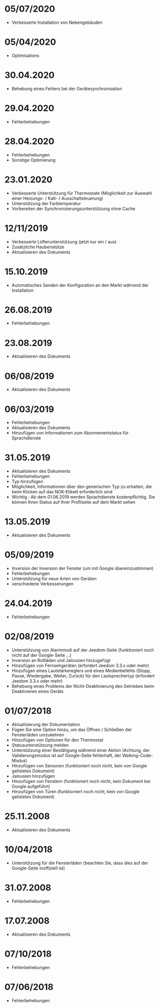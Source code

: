 # 05/07/2020

- Verbesserte Installation von Nebengebäuden

# 05/04/2020

- Optimisations

# 30.04.2020

- Behebung eines Fehlers bei der Gerätesynchronisation

# 29.04.2020

- Fehlerbehebungen

# 28.04.2020

- Fehlerbehebungen
- Sonstige Optimierung

# 23.01.2020

- Verbesserte Unterstützung für Thermostate (Möglichkeit zur Auswahl einer Heizungs- / Kalt- / Ausschaltsteuerung)
- Unterstützung der Farbtemperatur
- Vorbereiten der Synchronisierungsunterstützung ohne Cache

# 12/11/2019

- Verbesserte Lüfterunterstützung (jetzt nur ein / aus)
- Zusätzliche Haubenstütze
- Aktualisieren des Dokuments

# 15.10.2019

- Automatisches Senden der Konfiguration an den Markt während der Installation

# 26.08.2019

- Fehlerbehebungen

# 23.08.2019

- Aktualisieren des Dokuments

# 06/08/2019

- Aktualisieren des Dokuments

# 06/03/2019

- Fehlerbehebungen
- Aktualisieren des Dokuments
- Hinzufügen von Informationen zum Abonnementstatus für Sprachdienste

# 31.05.2019

- Aktualisieren des Dokuments
- Fehlerbehebungen
- Typ hinzufügen
- Möglichkeit, Informationen über den generischen Typ zu erhalten, die beim Klicken auf das NOK-Etikett erforderlich sind
- Wichtig : Ab dem 01.06.2019 werden Sprachdienste kostenpflichtig. Sie können Ihren Status auf Ihrer Profilseite auf dem Markt sehen

# 13.05.2019

- Aktualisieren des Dokuments

# 05/09/2019

- Inversion der Inversion der Fenster (um mit Google übereinzustimmen)
- Fehlerbehebungen
- Unterstützung für neue Arten von Geräten
- verschiedene Verbesserungen

# 24.04.2019

- Fehlerbehebungen

# 02/08/2019

- Unterstützung von Alarmmodi auf der Jeedom-Seite (funktioniert noch nicht auf der Google-Seite ...)
- Inversion an Rollläden und Jalousien hinzugefügt
- Hinzufügen von Fernsehgeräten (erfordert Jeedom 3.3.x oder mehr)
- Hinzufügen eines Lautstärkereglers und eines Medienbefehls (Stopp, Pause, Wiedergabe, Weiter, Zurück) für den Lautsprechertyp (erfordert Jeedom 3.3.x oder mehr)
- Behebung eines Problems der Nicht-Deaktivierung des Getriebes beim Deaktivieren eines Geräts


# 01/07/2018

- Aktualisierung der Dokumentation
- Fügen Sie eine Option hinzu, um das Öffnen / Schließen der Fensterläden umzukehren
- Hinzufügen von Optionen für den Thermostat
- Statusunterstützung melden
- Unterstützung einer Bestätigung während einer Aktion (Achtung, der Validierungsmodus ist auf Google-Seite fehlerhaft, der Walking-Code-Modus)
- Hinzufügen von Sensoren (funktioniert noch nicht, kein von Google gelistetes Dokument)
- Jalousien hinzufügen
- Hinzufügen von Fenstern (funktioniert noch nicht, kein Dokument bei Google aufgeführt)
- Hinzufügen von Türen (funktioniert noch nicht, kein von Google gelistetes Dokument)

# 25.11.2008

- Aktualisieren des Dokuments

# 10/04/2018

- Unterstützung für die Fensterläden (beachten Sie, dass dies auf der Google-Seite inoffiziell ist)

# 31.07.2008

- Fehlerbehebungen

# 17.07.2008

- Aktualisieren des Dokuments

# 07/10/2018

- Fehlerbehebungen

# 07/06/2018

- Fehlerbehebungen
